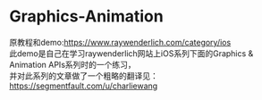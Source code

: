 # Graphics-Animation


原教程和demo:https://www.raywenderlich.com/category/ios</br>
此demo是自己在学习raywenderlich网站上iOS系列下面的Graphics & Animation APIs系列时的一个练习，</br>
并对此系列的文章做了一个粗略的翻译见：https://segmentfault.com/u/charliewang</br>
